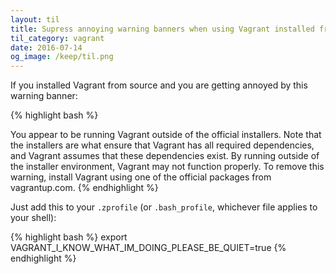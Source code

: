 ```yaml
---
layout: til
title: Supress annoying warning banners when using Vagrant installed from source
til_category: vagrant
date: 2016-07-14
og_image: /keep/til.png
---
```


If you installed Vagrant from source and you are getting annoyed by this warning banner:

{% highlight bash %}

  You appear to be running Vagrant outside of the official installers.
  Note that the installers are what ensure that Vagrant has all required
  dependencies, and Vagrant assumes that these dependencies exist. By
  running outside of the installer environment, Vagrant may not function
  properly. To remove this warning, install Vagrant using one of the
  official packages from vagrantup.com.
{% endhighlight %}


Just add this to your `.zprofile` (or `.bash_profile`, whichever file applies to your shell):

{% highlight bash %}
export VAGRANT_I_KNOW_WHAT_IM_DOING_PLEASE_BE_QUIET=true
{% endhighlight %}

